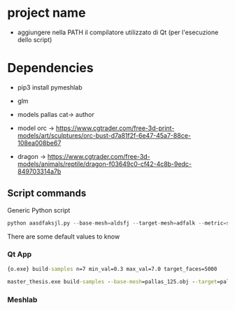 # project name

* aggiungere nella PATH il compilatore utilizzato di Qt (per l'esecuzione dello script)

# Dependencies
* pip3 install pymeshlab
* glm


* models pallas cat-> author
* model orc -> https://www.cgtrader.com/free-3d-print-models/art/sculptures/orc-bust-d7a81f2f-6e47-45a7-88ce-108ea008be67
* dragon -> https://www.cgtrader.com/free-3d-models/animals/reptile/dragon-f03649c0-cf42-4c8b-9edc-849703314a7b
## Script commands

Generic Python script
```py
python aasdfaksjl.py --base-mesh=aldsfj --target-mesh=adfalk --metric=same-microfaces
```
There are some default values to know

### Qt App

```cmd
{o.exe} build-samples n=7 min_val=0.3 max_val=7.0 target_faces=5000
```

```cmd
master_thesis.exe build-samples --base-mesh=pallas_125.obj --target=pallas_5000.obj --n=4 --min-edge=0.8 --max-edge=1.2
```

### Meshlab